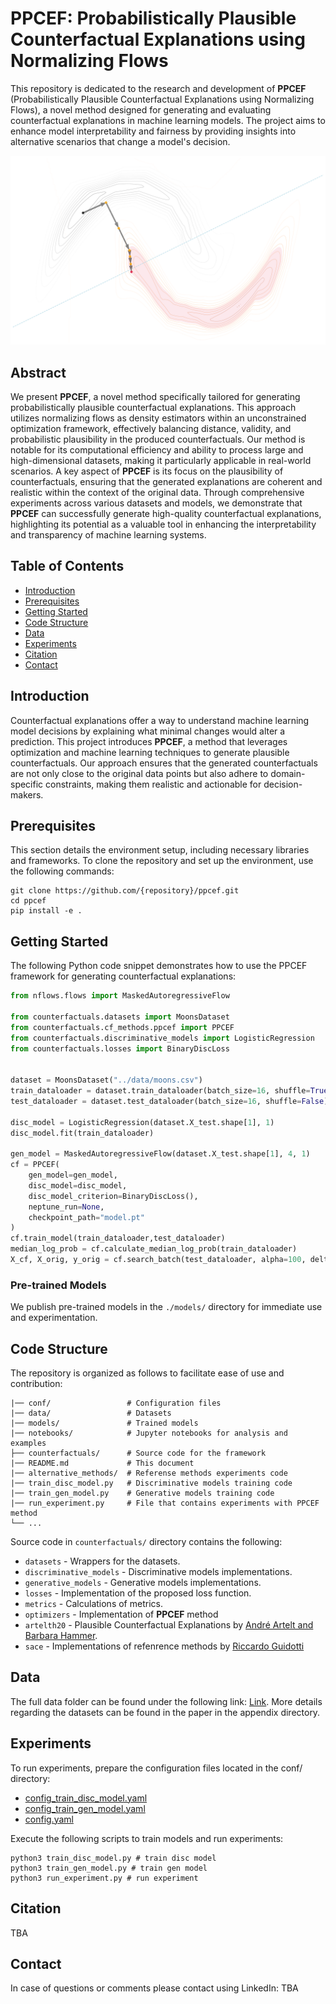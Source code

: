 
# PPCEF: Probabilistically Plausible Counterfactual Explanations using Normalizing Flows

This repository is dedicated to the research and development of **PPCEF** (Probabilistically Plausible Counterfactual Explanations using Normalizing Flows), a novel method designed for generating and evaluating counterfactual explanations in machine learning models. The project aims to enhance model interpretability and fairness by providing insights into alternative scenarios that change a model's decision.

<p align="center">
<img src="graphic.svg" alt="drawing" width="800"/>
</p>

## Abstract

We present **PPCEF**, a novel method specifically tailored for generating probabilistically plausible counterfactual explanations. This approach utilizes normalizing flows as density estimators within an unconstrained optimization framework, effectively balancing distance, validity, and probabilistic plausibility in the produced counterfactuals. Our method is notable for its computational efficiency and ability to process large and high-dimensional datasets, making it particularly applicable in real-world scenarios. A key aspect of **PPCEF** is its focus on the plausibility of counterfactuals, ensuring that the generated explanations are coherent and realistic within the context of the original data. Through comprehensive experiments across various datasets and models, we demonstrate that **PPCEF** can successfully generate high-quality counterfactual explanations, highlighting its potential as a valuable tool in enhancing the interpretability and transparency of machine learning systems.

## Table of Contents

- [Introduction](#introduction)
- [Prerequisites](#prerequisites)
- [Getting Started](#getting-started)
- [Code Structure](#code-structure)
- [Data](#data)
- [Experiments](#experiments)
- [Citation](#citation)
- [Contact](#contact)

## Introduction

Counterfactual explanations offer a way to understand machine learning model decisions by explaining what minimal changes would alter a prediction. This project introduces **PPCEF**, a method that leverages optimization and machine learning techniques to generate plausible counterfactuals. Our approach ensures that the generated counterfactuals are not only close to the original data points but also adhere to domain-specific constraints, making them realistic and actionable for decision-makers.

## Prerequisites

This section details the environment setup, including necessary libraries and frameworks. To clone the repository and set up the environment, use the following commands:

```shell
git clone https://github.com/{repository}/ppcef.git
cd ppcef
pip install -e .
```

## Getting Started
The following Python code snippet demonstrates how to use the PPCEF framework for generating counterfactual explanations:

```python
from nflows.flows import MaskedAutoregressiveFlow

from counterfactuals.datasets import MoonsDataset
from counterfactuals.cf_methods.ppcef import PPCEF
from counterfactuals.discriminative_models import LogisticRegression
from counterfactuals.losses import BinaryDiscLoss


dataset = MoonsDataset("../data/moons.csv")
train_dataloader = dataset.train_dataloader(batch_size=16, shuffle=True)
test_dataloader = dataset.test_dataloader(batch_size=16, shuffle=False)

disc_model = LogisticRegression(dataset.X_test.shape[1], 1)
disc_model.fit(train_dataloader)

gen_model = MaskedAutoregressiveFlow(dataset.X_test.shape[1], 4, 1)
cf = PPCEF(
    gen_model=gen_model,
    disc_model=disc_model,
    disc_model_criterion=BinaryDiscLoss(),
    neptune_run=None,
    checkpoint_path="model.pt"
)
cf.train_model(train_dataloader,test_dataloader)
median_log_prob = cf.calculate_median_log_prob(train_dataloader)
X_cf, X_orig, y_orig = cf.search_batch(test_dataloader, alpha=100, delta=median_log_prob)
```

### Pre-trained Models

We publish pre-trained models in the `./models/` directory for immediate use and experimentation.

## Code Structure

The repository is organized as follows to facilitate ease of use and contribution:

```
|── conf/                 # Configuration files
|── data/                 # Datasets
|── models/               # Trained models
|── notebooks/            # Jupyter notebooks for analysis and examples
├── counterfactuals/      # Source code for the framework
|── README.md             # This document
|── alternative_methods/  # Referense methods experiments code
|── train_disc_model.py   # Discriminative models training code
|── train_gen_model.py    # Generative models training code
|── run_experiment.py     # File that contains experiments with PPCEF method
└── ...
```

Source code in `counterfactuals/` directory contains the following:
  * `datasets` - Wrappers for the datasets. 
  * `discriminative_models` - Discriminative models implementations.
  * `generative_models` - Generative models implementations.
  * `losses` - Implementation of the proposed loss function.
  * `metrics` - Calculations of metrics.
  * `optimizers` - Implementation of **PPCEF** method
  * `artelth20` - Plausible Counterfactual Explanations by [André Artelt and Barbara Hammer](https://github.com/andreArtelt/ConvexDensityConstraintsForPlausibleCounterfactuals/tree/master).
  * `sace` - Implementations of refenrence methods by [Riccardo Guidotti](https://github.com/riccotti/Scamander/tree/main/sace)

## Data

The full data folder can be found under the following link: [Link](data). More details regarding the datasets can be found in the paper in the appendix directory.

## Experiments

To run experiments, prepare the configuration files located in the conf/ directory:

- [config_train_disc_model.yaml](conf/config_train_disc_model.yaml)
- [config_train_gen_model.yaml](conf/config_train_gen_model.yaml)
- [config.yaml](conf/config.yaml)

Execute the following scripts to train models and run experiments:

```shell
python3 train_disc_model.py # train disc model
python3 train_gen_model.py # train gen model
python3 run_experiment.py # run experiment
```

## Citation

TBA

## Contact

In case of questions or comments please contact using LinkedIn: TBA
